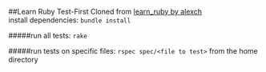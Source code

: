 ##Learn Ruby Test-First
Cloned from [learn_ruby by alexch](http://github.com/alexch/learn_ruby)  
install dependencies: `bundle install`

#####run all tests:
`rake`

#####run tests on specific files:
`rspec spec/<file to test>` from the home directory
